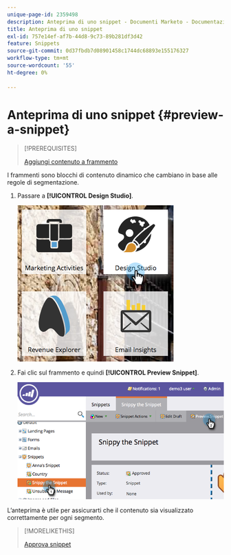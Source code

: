 ```yaml
---
unique-page-id: 2359498
description: Anteprima di uno snippet - Documenti Marketo - Documentazione del prodotto
title: Anteprima di uno snippet
exl-id: 757e14ef-af7b-44d8-9c73-89b281df3d42
feature: Snippets
source-git-commit: 0d37fbdb7d08901458c1744dc68893e155176327
workflow-type: tm+mt
source-wordcount: '55'
ht-degree: 0%

---
```


# Anteprima di uno snippet {#preview-a-snippet}

>[!PREREQUISITES]
>
>[Aggiungi contenuto a frammento](/help/marketo/product-docs/personalization/segmentation-and-snippets/snippets/add-content-to-a-snippet.md)

I frammenti sono blocchi di contenuto dinamico che cambiano in base alle regole di segmentazione.

1. Passare a **[!UICONTROL Design Studio]**.

   ![](assets/designstudio-3.png)

1. Fai clic sul frammento e quindi **[!UICONTROL Preview Snippet]**.

   ![](assets/image2014-9-16-9-3a48-3a32.png)

L’anteprima è utile per assicurarti che il contenuto sia visualizzato correttamente per ogni segmento.

>[!MORELIKETHIS]
>
>[Approva snippet](/help/marketo/product-docs/personalization/segmentation-and-snippets/snippets/approve-a-snippet.md)
